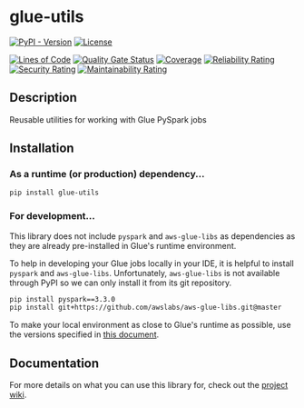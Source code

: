 # glue-utils

[![PyPI - Version](https://img.shields.io/pypi/v/glue-utils)](https://pypi.org/project/glue-utils/)
[![License](https://img.shields.io/badge/license-MIT-blue.svg)](LICENSE)


[![Lines of Code](https://sonarcloud.io/api/project_badges/measure?project=dashmug_glue-utils&metric=ncloc)](https://sonarcloud.io/summary/new_code?id=dashmug_glue-utils)
[![Quality Gate Status](https://sonarcloud.io/api/project_badges/measure?project=dashmug_glue-utils&metric=alert_status)](https://sonarcloud.io/summary/new_code?id=dashmug_glue-utils)
[![Coverage](https://sonarcloud.io/api/project_badges/measure?project=dashmug_glue-utils&metric=coverage)](https://sonarcloud.io/summary/new_code?id=dashmug_glue-utils)
[![Reliability Rating](https://sonarcloud.io/api/project_badges/measure?project=dashmug_glue-utils&metric=reliability_rating)](https://sonarcloud.io/summary/new_code?id=dashmug_glue-utils)
[![Security Rating](https://sonarcloud.io/api/project_badges/measure?project=dashmug_glue-utils&metric=security_rating)](https://sonarcloud.io/summary/new_code?id=dashmug_glue-utils)
[![Maintainability Rating](https://sonarcloud.io/api/project_badges/measure?project=dashmug_glue-utils&metric=sqale_rating)](https://sonarcloud.io/summary/new_code?id=dashmug_glue-utils)



## Description

Reusable utilities for working with Glue PySpark jobs

## Installation

### As a runtime (or production) dependency...

```sh
pip install glue-utils
```

### For development...

This library does not include `pyspark` and `aws-glue-libs` as
dependencies as they are already pre-installed in Glue's runtime
environment.

To help in developing your Glue jobs locally in your IDE, it is helpful
to install `pyspark` and `aws-glue-libs`. Unfortunately, `aws-glue-libs`
is not available through PyPI so we can only install it from its git
repository.

```sh
pip install pyspark==3.3.0
pip install git+https://github.com/awslabs/aws-glue-libs.git@master
```

To make your local environment as close to Glue's runtime as possible,
use the versions specified in [this document](https://docs.aws.amazon.com/glue/latest/dg/aws-glue-programming-python-libraries.html#glue-modules-provided).

## Documentation

For more details on what you can use this library for, check out the
[project wiki](https://github.com/dashmug/glue-utils/wiki).
